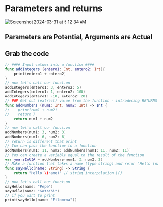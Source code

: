 # Parameters and returns
![Screenshot 2024-03-31 at 5 12 34 AM](https://github.com/danielurra/Swift-UI-Parameters-and-Returns-lesson-Playground/assets/51704179/946c1411-ed86-45e1-aa8c-e474111c8209)

## Parameters are Potential, Arguments are Actual

## Grab the code
```swift
// #### Input values into a function ####
func addIntegers (entero1: Int, entero2: Int){
    print(entero1 + entero2)
}
// now let's call our function
addIntegers(entero1: 3, entero2: 5)
addIntegers(entero1: 1, entero2: 100)
addIntegers(entero1: -10, entero2: 20)
// ### Get out (extract) value from the function - introducing RETURNS
func addNumbers (num1: Int, num2: Int) -> Int {
//    print(num1 + num2)
//    return 7
    return num1 + num2
}
// now let's call our function
addNumbers(num1: 3, num2: 3)
addNumbers(num1: 6, num2: 6)
// return is different that print
// You can pass the function to a function
addNumbers(num1: 11, num2: addNumbers(num1: 11, num2: 11))
// You can create a variable equal to the result of the function
var yearsInUSA = addNumbers(num1: 3, num2: 2)
// Make a function that takes a name (type string) and retur "Hello (name)"
func sayHello(name: String) -> String {
    return "Hello \(name)" // string interpolation \()
}
// now let's call our function
sayHello(name: "Pepe")
sayHello(name: "Satoshi")
// if you want to print
print(sayHello(name: "Filomena"))
```
